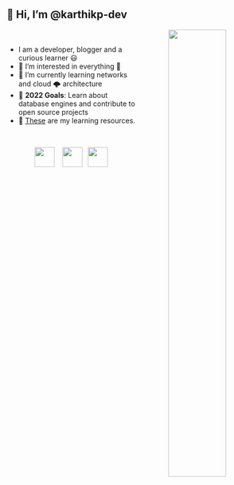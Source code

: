 

## 👋 Hi, I’m @karthikp-dev

<p align="center" dir="auto">
<img align="right" width=48% src="https://user-images.githubusercontent.com/98032346/152645388-8ad6c016-1736-426f-a370-7adf557c3522.svg" />
</p>

<br />

<ul>
<li>I am a developer, blogger and a curious learner 😃</li>
<li>👀 I’m interested in everything 🤣</li>
<li>🌱 I’m currently learning networks and cloud 🌩️ architecture</li>
<li>🎯 <b>2022 Goals</b>: Learn about database engines and contribute to open source projects</li>
<li>📖 <a href="https://www.notion.so/techkrtk/My-Dev-Blogs-Channels-cf6a36fca0354c95b67eb0c35e0d3eea" rel="nofollow" style="none">These</a> are my learning resources. </li>

</ul>
<br />
<p align="center" dir="auto">
<a href="https://blog.karthiksai.in" rel="nofollow"><img align="center" src="https://upload.wikimedia.org/wikipedia/commons/thumb/a/a0/Firefox_logo%2C_2019.svg/115px-Firefox_logo%2C_2019.svg.png" height="40" style="max-width: 100%;"></a> &nbsp;&nbsp;
<a href="https://twitter.com/techkrtk" rel="nofollow"><img align="center" src="https://raw.githubusercontent.com/peterthehan/peterthehan/master/assets/twitter.svg" height="40" style="max-width: 100%;"></a>&nbsp;&nbsp;
<a href="https://www.linkedin.com/in/ksrkrishna/" rel="nofollow"><img align="center" src="https://raw.githubusercontent.com/peterthehan/peterthehan/master/assets/linkedin.svg" height="40" style="max-width: 100%;"></a>
</p>



<br />






